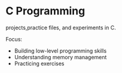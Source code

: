 # C Programming

projects,practice files, and experiments in C.

Focus:

- Building low-level programming skills
- Understanding memory management
- Practicing exercises
